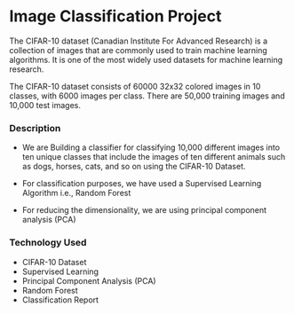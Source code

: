 # Image Classification Project
The CIFAR-10 dataset (Canadian Institute For Advanced Research) is a collection of images that are commonly used to train machine learning algorithms. It is one of the most widely used datasets for machine learning research.

The CIFAR-10 dataset consists of 60000 32x32 colored images in 10 classes, with 6000 images per class. There are 50,000 training images and 10,000 test images.

### Description

* We are Building a classifier for classifying 10,000 different images into ten unique classes that include the images of ten different animals such as dogs, horses, cats, and so on using the CIFAR-10 Dataset.

* For classification purposes, we have used a Supervised Learning Algorithm i.e., Random Forest

* For reducing the dimensionality, we are using principal component analysis (PCA)

### Technology Used

* CIFAR-10 Dataset
* Supervised Learning 
* Principal Component Analysis (PCA)
* Random Forest
* Classification Report
